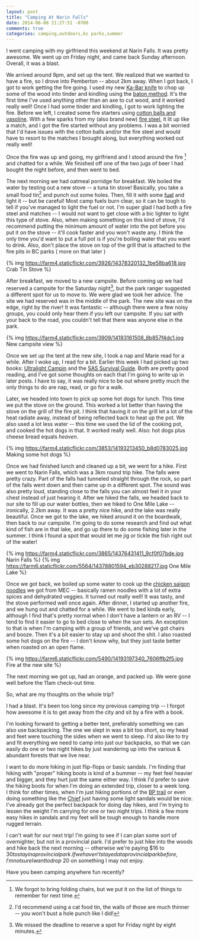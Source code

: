 ```yaml
---
layout: post
title: "Camping At Narin Falls"
date: 2014-06-08 21:27:51 -0700
comments: true
categories: camping,outdoors,bc parks,summer
---
```

I went camping with my girlfriend this weekend at Narin Falls. It was pretty awesome. We went up on Friday night, and came back Sunday afternoon. Overall, it was a blast.

<!-- more -->

We arrived around 9pm, and set up the tent. We realized that we wanted to have a fire, so I drove into Pemberton -- about 2km away. When I got back, I got to work getting the fire going. I used my new [Ka-Bar knife][1] to chop up some of the wood into tinder and kindling using the [baton method][2]. It's the first time I've used anything other than an axe to cut wood, and it worked really well! Once I had some tinder and kindling, I got to work lighting the fire. Before we left, I created some fire starters using [cotton balls and vasoline][3]. With a few sparks from my (also brand new) [fire steel][4], it lit up like a match, and I got the fire started without any problems. I was a bit worried that I'd have issues with the cotton balls and/or the fire steel and would have to resort to the matches I brought along, but everything worked out really well!

Once the fire was up and going, my girlfriend and I stood around the fire [^1] and chatted for a while. We finished off one of the two jugs of beer I had bought the night before, and then went to bed.

The next morning we had oatmeal porridge for breakfast. We boiled the water by testing out a new stove -- a tuna tin stove! Basically, you take a small food tin[^2] and punch out some holes. Then, fill it with some [fuel][5] and light it -- but be careful! Most camp fuels burn clear, so it can be tough to tell if you've managed to light the fuel or not. I'm super glad I had both a fire steel and matches -- I would not want to get close with a bic lighter to light this type of stove. Also, when making something on this kind of stove, I'd recommend putting the minimum amount of water into the pot before you put it on the stove -- it'll cook faster and you won't waste any. I think the only time you'd want to put a full pot is if you're boiling water that you want to drink. Also, don't place the stove on top of the grill that is attached to the fire pits in BC parks ( more on that later )

{% img https://farm4.staticflickr.com/3926/14378320132_1be58ba618.jpg Crab Tin Stove %}

After breakfast, we moved to a new campsite. Before coming up we had reserved a campsite for the Saturday night[^3], but the park ranger suggested a different spot for us to move to. We were glad we took her advice. The site we had reserved was in the middle of the park. The new site was on the edge, right by the river! It was fantastic -- although there were a few noisy groups, you could only hear them if you left our campsite. If you sat with your back to the road, you couldn't tell that there was anyone else in the park.

{% img https://farm4.staticflickr.com/3909/14193161508_8b857f4dc1.jpg New campsite view %}

Once we set up the tent at the new site, I took a nap and Marie read for a while. After I woke up, I read for a bit. Earlier this week I had picked up two books: [Ultralight Campin][6] and the [SAS Survival Guide][7]. Both are pretty good reading, and I've got some thoughts on each that I'm going to write up in later posts. I have to say, it was really nice to be out where pretty much the only things to do are nap, read, or go for a walk.

Later, we headed into town to pick up some hot dogs for lunch. This time we put the stove on the ground. This worked a lot better than having the stove on the grill of the fire pit. I think that having it on the grill let a lot of the heat radiate away, instead of being reflected back to heat up the pot. We also used a lot less water -- this time we used the lid of the cooking pot, and cooked the hot dogs in that. It worked really well. Also: hot dogs plus cheese bread equals _heaven_.

{% img https://farm4.staticflickr.com/3853/14193213450_b8d0783025.jpg Making some hot dogs %}

Once we had finished lunch and cleaned up a bit, we went for a hike. First we went to Narin Falls, which was a 3km round trip hike. The falls were pretty crazy. Part of the falls had tunneled straight through the rock, so part of the falls went down and then came up in a different spot. The sound was also pretty loud, standing close to the falls you can almost feel it in your chest instead of just hearing it. After we hiked the falls, we headed back to our site to fill up our water bottles, then we hiked to One Mile Lake -- ironically, 2.2km away. It was a pretty nice hike, and the lake was really beautiful. Once we got to the lake, we hiked around it on the boardwalk, then back to our campsite. I'm going to do some research and find out what kind of fish are in that lake, and go up there to do some fishing later in the summer. I think I found a spot that would let me jig or tickle the fish right out of the water!

{% img https://farm4.staticflickr.com/3865/14376431411_9cf0f07bde.jpg Narin Falls %}
{% img https://farm6.staticflickr.com/5564/14378801594_eb30288217.jpg One Mile Lake %}

Once we got back, we boiled up some water to cook up the [chicken saigon noodles][8] we got from MEC -- basically ramen noodles with a lot of extra spices and dehydrated veggies. It turned out really well! It was tasty, and the stove performed well once again. After dinner, I started up another fire, and we hung out and chatted for a while. We went to bed kinda early, although I find that's pretty normal when I don't have a lantern or an RV -- I tend to find it easier to go to bed close to when the sun sets. An exception to that is when I'm camping with a group of friends, and we've got chairs and booze. Then it's a bit easier to stay up and shoot the shit. I also roasted some hot dogs on the fire -- I don't know why, but they just taste better when roasted on an open flame.

{% img https://farm6.staticflickr.com/5490/14193197340_7606ffb2f5.jpg Fire at the new site %}

The next morning we got up, had an orange, and packed up. We were gone well before the 11am check-out time.

So, what are my thoughts on the whole trip?

I had a blast. It's been too long since my previous camping trip -- I forgot how awesome it is to get away from the city and sit by a fire with a book. 

I'm looking forward to getting a better tent, preferably something we can also use backpacking. The one we slept in was a bit too short, so my head and feet were touching the sides when we went to sleep. I'd also like to try and fit everything we need to camp into just our backpacks, so that we can easily do one or two night hikes by just wandering up into the various & abundant forests that we live near.

I want to do more hiking in just flip-flops or basic sandals. I'm finding that hiking with "proper" hiking boots is kind of a bummer -- my feet feel heavier and bigger, and they hurt just the same either way. I think I'd prefer to save the hiking boots for when I'm doing an extended trip, closer to a week long. I think for other times, when I'm just hiking portions of the [BP trail][9] or even doing something like the [Chief][10] just having some light sandals would be nice. I've already got the perfect backpack for doing day hikes, and I'm trying to lessen the weight I'm carrying for one or two night trips. I think a few more easy hikes in sandals and my feet will be tough enough to handle more rugged terrain.

I can't wait for our next trip! I'm going to see if I can plan some sort of overnighter, but not in a provincial park. I'd prefer to just hike into the woods and hike back the next morning -- otherwise we're paying $16 to $30 to stay in a provincial park. If we haven't stayed at a provincial park before, I'm not sure I want to drop ~$20 on something I may not enjoy.

Have you been camping anywhere fun recently?

[1]:http://www.amazon.ca/gp/product/B001H53Q6C/ref=as_li_ss_tl?ie=UTF8&camp=15121&creative=390961&creativeASIN=B001H53Q6C&linkCode=as2&tag=seahag-20
[2]:http://en.wikipedia.org/wiki/Batoning
[3]:http://www.ramblinjim.com/articles/using-vaseline-cotton-balls-as-a-fire-starter/
[4]:http://www.amazon.ca/gp/product/B00DQL6J6E/ref=as_li_ss_tl?ie=UTF8&camp=15121&creative=390961&creativeASIN=B00DQL6J6E&linkCode=as2&tag=seahag-20
[5]:http://www.mec.ca/product/1507-052/recochem-1l-methyl-hydrate-stove-fuel/?h=10+50035+50491&f=10+50495
[6]:http://www.amazon.ca/gp/product/0762763841/ref=as_li_ss_tl?ie=UTF8&camp=15121&creative=390961&creativeASIN=0762763841&linkCode=as2&tag=seahag-20
[7]:http://www.amazon.ca/gp/product/0061992860/ref=as_li_ss_tl?ie=UTF8&camp=15121&creative=390961&creativeASIN=0061992860&linkCode=as2&tag=seahag-20
[8]:http://www.mec.ca/product/5007-410/backpackers-pantry-chicken-saigon-noodles/
[9]:http://en.wikipedia.org/wiki/Baden-Powell_Trail
[10]:http://en.wikipedia.org/wiki/Stawamus_Chief

[^1]: We forgot to bring folding chairs, but we put it on the list of things to remember for next time.
[^2]: I'd recommend using a cat food tin, the walls of those are much thinner -- you won't bust a hole punch like I did!
[^3]: We missed the deadline to reserve a spot for Friday night by eight minutes.
